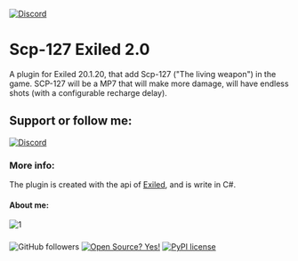 [![Discord](https://img.shields.io/discord/591914197219016707.svg?label=&logo=discord&logoColor=ffffff&color=7389D8&labelColor=6A7EC2)](https://discord.gg/BHCgvttTzF)

# Scp-127 Exiled 2.0
A plugin for Exiled 20.1.20, that add Scp-127 ("The living weapon") in the game. 
SCP-127 will be a MP7 that will make more damage, will have endless shots (with a configurable recharge delay).

## Support or follow me:
[![Discord](https://img.shields.io/discord/591914197219016707.svg?label=&logo=discord&logoColor=ffffff&color=7389D8&labelColor=6A7EC2)](https://discord.gg/BHCgvttTzF)


### More info:
The plugin is created with the api of [Exiled](link), and is write in C#.

#### About me:

![1](https://github-readme-stats.vercel.app/api/top-langs/?username=boghilife&theme=blue-green)

### 
![GitHub followers](https://img.shields.io/github/followers/boghilife?label=Follow&style=social)
[![Open Source? Yes!](https://badgen.net/badge/Open%20Source%20%3F/Yes%21/blue?icon=github)](https://github.com/Naereen/badges/)
[![PyPI license](https://img.shields.io/pypi/l/ansicolortags.svg)](https://pypi.python.org/pypi/ansicolortags/)

